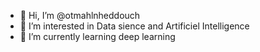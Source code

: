 - 👋 Hi, I’m @otmahlnheddouch
- 👀 I’m interested in Data sience and Artificiel Intelligence
- 🌱 I’m currently learning deep learning


<!---
otmahlnheddouch/otmahlnheddouch is a ✨ special ✨ repository because its `README.md` (this file) appears on your GitHub profile.
You can click the Preview link to take a look at your changes.
--->

